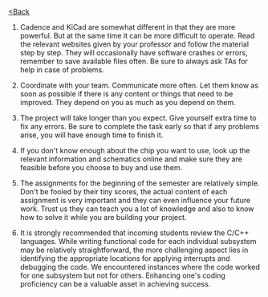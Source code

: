 [<Back](https://team-208-github-io.github.io/egr314-team208.github.io/)
1. Cadence and KiCad are somewhat different in that they are more powerful. But at the same time it can be more difficult to operate. Read the relevant websites given by your professor and follow the material step by step. They will occasionally have software crashes or errors, remember to save available files often. Be sure to always ask TAs for help in case of problems.

2. Coordinate with your team. Communicate more often. Let them know as soon as possible if there is any content or things that need to be improved. They depend on you as much as you depend on them.

3. The project will take longer than you expect. Give yourself extra time to fix any errors. Be sure to complete the task early so that if any problems arise, you will have enough time to finish it.

4. If you don't know enough about the chip you want to use, look up the relevant information and schematics online and make sure they are feasible before you choose to buy and use them.

5. The assignments for the beginning of the semester are relatively simple. Don't be fooled by their tiny scores, the actual content of each assignment is very important and they can even influence your future work. Trust us they can teach you a lot of knowledge and also to know how to solve it while you are building your project.

6. It is strongly recommended that incoming students review the C/C++ languages. While writing functional code for each individual subsystem may be relatively straightforward, the more challenging aspect lies in identifying the appropriate locations for applying interrupts and debugging the code. We encountered instances where the code worked for one subsystem but not for others. Enhancing one's coding proficiency can be a valuable asset in achieving success.

